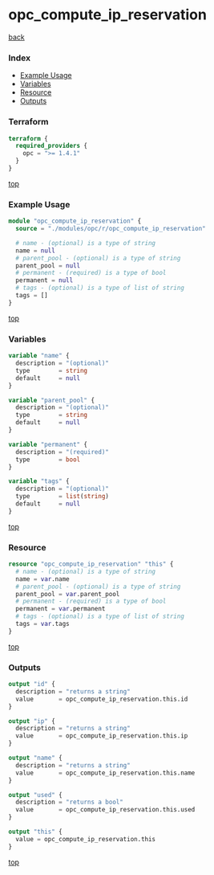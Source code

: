 # opc_compute_ip_reservation

[back](../opc.md)

### Index

- [Example Usage](#example-usage)
- [Variables](#variables)
- [Resource](#resource)
- [Outputs](#outputs)

### Terraform

```terraform
terraform {
  required_providers {
    opc = ">= 1.4.1"
  }
}
```

[top](#index)

### Example Usage

```terraform
module "opc_compute_ip_reservation" {
  source = "./modules/opc/r/opc_compute_ip_reservation"

  # name - (optional) is a type of string
  name = null
  # parent_pool - (optional) is a type of string
  parent_pool = null
  # permanent - (required) is a type of bool
  permanent = null
  # tags - (optional) is a type of list of string
  tags = []
}
```

[top](#index)

### Variables

```terraform
variable "name" {
  description = "(optional)"
  type        = string
  default     = null
}

variable "parent_pool" {
  description = "(optional)"
  type        = string
  default     = null
}

variable "permanent" {
  description = "(required)"
  type        = bool
}

variable "tags" {
  description = "(optional)"
  type        = list(string)
  default     = null
}
```

[top](#index)

### Resource

```terraform
resource "opc_compute_ip_reservation" "this" {
  # name - (optional) is a type of string
  name = var.name
  # parent_pool - (optional) is a type of string
  parent_pool = var.parent_pool
  # permanent - (required) is a type of bool
  permanent = var.permanent
  # tags - (optional) is a type of list of string
  tags = var.tags
}
```

[top](#index)

### Outputs

```terraform
output "id" {
  description = "returns a string"
  value       = opc_compute_ip_reservation.this.id
}

output "ip" {
  description = "returns a string"
  value       = opc_compute_ip_reservation.this.ip
}

output "name" {
  description = "returns a string"
  value       = opc_compute_ip_reservation.this.name
}

output "used" {
  description = "returns a bool"
  value       = opc_compute_ip_reservation.this.used
}

output "this" {
  value = opc_compute_ip_reservation.this
}
```

[top](#index)